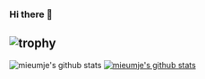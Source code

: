 ### Hi there 👋

<!--
**mieumje/mieumje** is a ✨ _special_ ✨ repository because its `README.md` (this file) appears on your GitHub profile.

Here are some ideas to get you started:

- 🔭 I’m currently working on ...
- 🌱 I’m currently learning ...
- 👯 I’m looking to collaborate on ...
- 🤔 I’m looking for help with ...
- 💬 Ask me about ...
- 📫 How to reach me: ...
- 😄 Pronouns: ...
- ⚡ Fun fact: ...
-->

![trophy](https://github-profile-trophy.vercel.app/?username=mieumje)
---
![mieumje's github stats](https://github-readme-stats.vercel.app/api?username=mieumje&show_icons=true)
[![mieumje's github stats](https://github-readme-stats.vercel.app/api/top-langs/?username=mieumje&show_icons=true&hide_border=true&title_color=004386&icon_color=004386&layout=compact)](https://github.com/mieumje)
